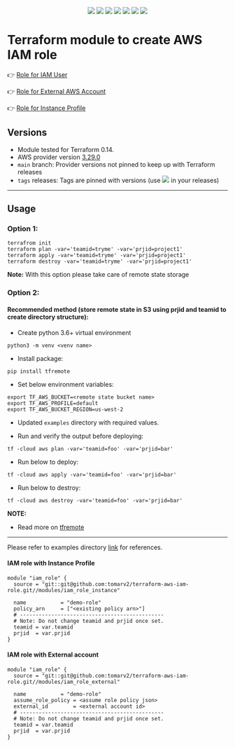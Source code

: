 <p align="center">
    <a href="https://github.com/tomarv2/terraform-aws-iam-role/actions/workflows/pre-commit.yml" alt="Pre Commit">
        <img src="https://github.com/tomarv2/terraform-aws-iam-role/actions/workflows/pre-commit.yml/badge.svg?branch=main" /></a>
    <a href="https://www.apache.org/licenses/LICENSE-2.0" alt="license">
        <img src="https://img.shields.io/github/license/tomarv2/terraform-aws-iam-role" /></a>
    <a href="https://github.com/tomarv2/terraform-aws-iam-role/tags" alt="GitHub tag">
        <img src="https://img.shields.io/github/v/tag/tomarv2/terraform-aws-iam-role" /></a>
    <a href="https://github.com/tomarv2/terraform-aws-iam-role/pulse" alt="Activity">
        <img src="https://img.shields.io/github/commit-activity/m/tomarv2/terraform-aws-iam-role" /></a>
    <a href="https://stackoverflow.com/users/6679867/tomarv2" alt="Stack Exchange reputation">
        <img src="https://img.shields.io/stackexchange/stackoverflow/r/6679867"></a>
    <a href="https://discord.gg/XH975bzN" alt="chat on Discord">
        <img src="https://img.shields.io/discord/813961944443912223?logo=discord"></a>
    <a href="https://twitter.com/intent/follow?screen_name=varuntomar2019" alt="follow on Twitter">
        <img src="https://img.shields.io/twitter/follow/varuntomar2019?style=social&logo=twitter"></a>
</p>

# Terraform module to create AWS IAM role

:point_right: [Role for IAM User](modules/iam_role_user_with_without_mfa)

:point_right: [Role for External AWS Account](modules/iam_role_external)

:point_right: [Role for Instance Profile](modules/iam_role_instance)

## Versions

- Module tested for Terraform 0.14.
- AWS provider version [3.29.0](https://registry.terraform.io/providers/hashicorp/aws/latest)
- `main` branch: Provider versions not pinned to keep up with Terraform releases
- `tags` releases: Tags are pinned with versions (use <a href="https://github.com/tomarv2/terraform-aws-iam-role/tags" alt="GitHub tag">
        <img src="https://img.shields.io/github/v/tag/tomarv2/terraform-aws-iam-role" /></a> in your releases)
---
## Usage

### Option 1:

```
terrafrom init
terraform plan -var='teamid=tryme' -var='prjid=project1'
terraform apply -var='teamid=tryme' -var='prjid=project1'
terraform destroy -var='teamid=tryme' -var='prjid=project1'
```
**Note:** With this option please take care of remote state storage

### Option 2:

#### Recommended method (store remote state in S3 using prjid and teamid to create directory structure):

- Create python 3.6+ virtual environment
```
python3 -m venv <venv name>
```

- Install package:
```
pip install tfremote
```

- Set below environment variables:
```
export TF_AWS_BUCKET=<remote state bucket name>
export TF_AWS_PROFILE=default
export TF_AWS_BUCKET_REGION=us-west-2
```

- Updated `examples` directory with required values.

- Run and verify the output before deploying:
```
tf -cloud aws plan -var='teamid=foo' -var='prjid=bar'
```

- Run below to deploy:
```
tf -cloud aws apply -var='teamid=foo' -var='prjid=bar'
```

- Run below to destroy:
```
tf -cloud aws destroy -var='teamid=foo' -var='prjid=bar'
```
**NOTE:**

- Read more on [tfremote](https://github.com/tomarv2/tfremote)
---

Please refer to examples directory [link](examples) for references.

#### IAM role with Instance Profile
```
module "iam_role" {
  source = "git::git@github.com:tomarv2/terraform-aws-iam-role.git//modules/iam_role_instance"

  name           = "demo-role"
  policy_arn     = ["<existing policy arn>"]
  # ----------------------------------------------
  # Note: Do not change teamid and prjid once set.
  teamid = var.teamid
  prjid  = var.prjid
}
```

#### IAM role with External account
```
module "iam_role" {
  source = "git::git@github.com:tomarv2/terraform-aws-iam-role.git//modules/iam_role_external"

  name           = "demo-role"
  assume_role_policy = <assume role policy json>
  external_id        = <external account id>
  # ----------------------------------------------
  # Note: Do not change teamid and prjid once set.
  teamid = var.teamid
  prjid  = var.prjid
}
```
